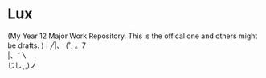 # Lux 
(My Year 12 Major Work Repository. This is the offical one and others might be drafts. ) 
                                                                                      \|  ╱|、
                                                                                         (˚ˎ 。7  
                                                                                          |、˜〵          
                                                                                          じしˍ,)ノ


